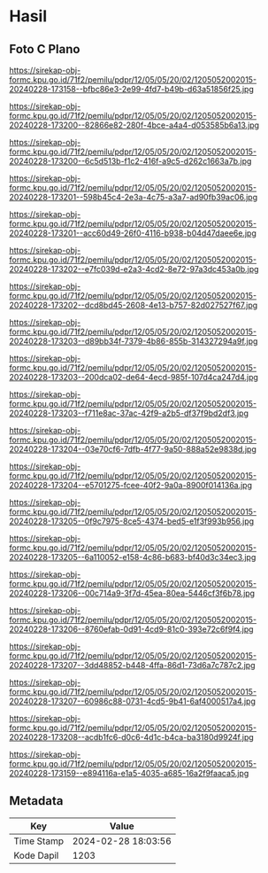 # Hasil

## Foto C Plano

https://sirekap-obj-formc.kpu.go.id/71f2/pemilu/pdpr/12/05/05/20/02/1205052002015-20240228-173158--bfbc86e3-2e99-4fd7-b49b-d63a51856f25.jpg

https://sirekap-obj-formc.kpu.go.id/71f2/pemilu/pdpr/12/05/05/20/02/1205052002015-20240228-173200--82866e82-280f-4bce-a4a4-d053585b6a13.jpg

https://sirekap-obj-formc.kpu.go.id/71f2/pemilu/pdpr/12/05/05/20/02/1205052002015-20240228-173200--6c5d513b-f1c2-416f-a9c5-d262c1663a7b.jpg

https://sirekap-obj-formc.kpu.go.id/71f2/pemilu/pdpr/12/05/05/20/02/1205052002015-20240228-173201--598b45c4-2e3a-4c75-a3a7-ad90fb39ac06.jpg

https://sirekap-obj-formc.kpu.go.id/71f2/pemilu/pdpr/12/05/05/20/02/1205052002015-20240228-173201--acc60d49-26f0-4116-b938-b04d47daee6e.jpg

https://sirekap-obj-formc.kpu.go.id/71f2/pemilu/pdpr/12/05/05/20/02/1205052002015-20240228-173202--e7fc039d-e2a3-4cd2-8e72-97a3dc453a0b.jpg

https://sirekap-obj-formc.kpu.go.id/71f2/pemilu/pdpr/12/05/05/20/02/1205052002015-20240228-173202--dcd8bd45-2608-4e13-b757-82d027527f67.jpg

https://sirekap-obj-formc.kpu.go.id/71f2/pemilu/pdpr/12/05/05/20/02/1205052002015-20240228-173203--d89bb34f-7379-4b86-855b-314327294a9f.jpg

https://sirekap-obj-formc.kpu.go.id/71f2/pemilu/pdpr/12/05/05/20/02/1205052002015-20240228-173203--200dca02-de64-4ecd-985f-107d4ca247d4.jpg

https://sirekap-obj-formc.kpu.go.id/71f2/pemilu/pdpr/12/05/05/20/02/1205052002015-20240228-173203--f711e8ac-37ac-42f9-a2b5-df37f9bd2df3.jpg

https://sirekap-obj-formc.kpu.go.id/71f2/pemilu/pdpr/12/05/05/20/02/1205052002015-20240228-173204--03e70cf6-7dfb-4f77-9a50-888a52e9838d.jpg

https://sirekap-obj-formc.kpu.go.id/71f2/pemilu/pdpr/12/05/05/20/02/1205052002015-20240228-173204--e5701275-fcee-40f2-9a0a-8900f014136a.jpg

https://sirekap-obj-formc.kpu.go.id/71f2/pemilu/pdpr/12/05/05/20/02/1205052002015-20240228-173205--0f9c7975-8ce5-4374-bed5-e1f3f993b956.jpg

https://sirekap-obj-formc.kpu.go.id/71f2/pemilu/pdpr/12/05/05/20/02/1205052002015-20240228-173205--6a110052-e158-4c86-b683-bf40d3c34ec3.jpg

https://sirekap-obj-formc.kpu.go.id/71f2/pemilu/pdpr/12/05/05/20/02/1205052002015-20240228-173206--00c714a9-3f7d-45ea-80ea-5446cf3f6b78.jpg

https://sirekap-obj-formc.kpu.go.id/71f2/pemilu/pdpr/12/05/05/20/02/1205052002015-20240228-173206--8760efab-0d91-4cd9-81c0-393e72c6f9f4.jpg

https://sirekap-obj-formc.kpu.go.id/71f2/pemilu/pdpr/12/05/05/20/02/1205052002015-20240228-173207--3dd48852-b448-4ffa-86d1-73d6a7c787c2.jpg

https://sirekap-obj-formc.kpu.go.id/71f2/pemilu/pdpr/12/05/05/20/02/1205052002015-20240228-173207--60986c88-0731-4cd5-9b41-6af4000517a4.jpg

https://sirekap-obj-formc.kpu.go.id/71f2/pemilu/pdpr/12/05/05/20/02/1205052002015-20240228-173208--acdb1fc6-d0c6-4d1c-b4ca-ba3180d9924f.jpg

https://sirekap-obj-formc.kpu.go.id/71f2/pemilu/pdpr/12/05/05/20/02/1205052002015-20240228-173159--e894116a-e1a5-4035-a685-16a2f9faaca5.jpg


## Metadata

| Key        | Value               |
| ---------- | ------------------- |
| Time Stamp | 2024-02-28 18:03:56 |
| Kode Dapil | 1203                |



